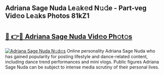 ## Adriana Sage Nuda Le𝚊k𝚎d N𝚞𝚍e - Part-veg Vid𝚎o Le𝚊ks Photos 81kZ1

# <h2><a href="http://fbehi5.evod.top/?m=Adriana+Sage+Nuda">🔗 👉🔴 Adriana Sage Nuda Vid𝚎o Ph𝚘t𝚘s</a></h2>

[![Adriana Sage Nuda N𝚞d𝚎s](https://i.imgur.com/8V9OHl7.gif)](http://fbehi5.evod.top/?m=Adriana+Sage+Nuda)
Online personality Adriana Sage Nuda who has gained popularity for posting lifestyle and dance-related content, including dance trend performances and mini vlogs. Public figures Adriana Sage Nuda can be subject to intense media scrutiny of their personal lives. 
